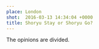 ```yaml
---
place: London
shot:  2016-03-13 14:34:04 +0000
title: Shoryu Stay or Shoryu Go?
---
```


The opinions are divided.
